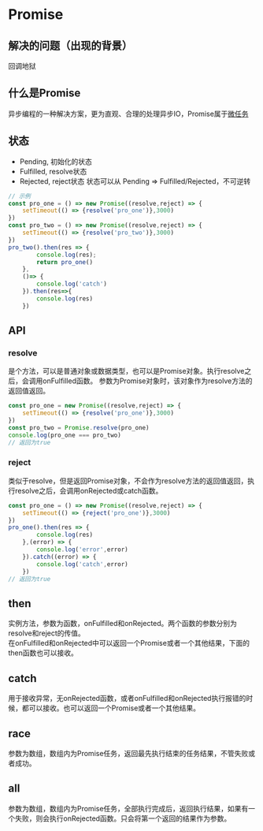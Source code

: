 # Promise

## 解决的问题（出现的背景）

回调地狱

## 什么是Promise

异步编程的一种解决方案，更为直观、合理的处理异步IO，Promise属于[微任务](./EventLoop.html)

## 状态

- Pending, 初始化的状态
- Fulfilled, resolve状态
- Rejected, reject状态
状态可以从 Pending => Fulfilled/Rejected，不可逆转

```js
// 示例
const pro_one = () => new Promise((resolve,reject) => {
    setTimeout(() => {resolve('pro_one')},3000)
})
const pro_two = () => new Promise((resolve,reject) => {
    setTimeout(() => {resolve('pro_two')},3000)
})
pro_two().then(res => {
        console.log(res);
        return pro_one()
    },
    ()=> {
        console.log('catch')
    }).then(res=>{
        console.log(res)
    })
```

## API

### resolve

是个方法，可以是普通对象或数据类型，也可以是Promise对象。执行resolve之后，会调用onFulfilled函数。
参数为Promise对象时，该对象作为resolve方法的返回值返回。

```js
const pro_one = new Promise((resolve,reject) => {
    setTimeout(() => {resolve('pro_one')},3000)
})
const pro_two = Promise.resolve(pro_one)
console.log(pro_one === pro_two)
// 返回为true
```

### reject

类似于resolve，但是返回Promise对象，不会作为resolve方法的返回值返回，执行resolve之后，会调用onRejected或catch函数。

```js
const pro_one = () => new Promise((resolve,reject) => {
    setTimeout(() => {reject('pro_one')},3000)
})
pro_one().then(res => {
        console.log(res)
    },(error) => {
        console.log('error',error)
    }).catch((error) => {
        console.log('catch',error)
    })
// 返回为true
```

## then

实例方法，参数为函数，onFulfilled和onRejected。两个函数的参数分别为resolve和reject的传值。  
在onFulfilled和onRejected中可以返回一个Promise或者一个其他结果，下面的then函数也可以接收。

## catch

用于接收异常，无onRejected函数，或者onFulfilled和onRejected执行报错的时候，都可以接收。也可以返回一个Promise或者一个其他结果。

## race

参数为数组，数组内为Promise任务，返回最先执行结束的任务结果，不管失败或者成功。

## all

参数为数组，数组内为Promise任务，全部执行完成后，返回执行结果，如果有一个失败，则会执行onRejected函数。只会将第一个返回的结果作为参数。